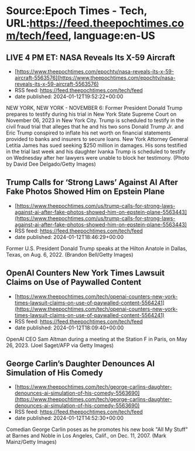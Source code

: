 # Source:Epoch Times - Tech, URL:https://feed.theepochtimes.com/tech/feed, language:en-US

## LIVE 4 PM ET: NASA Reveals Its X-59 Aircraft
 - [https://www.theepochtimes.com/epochtv/nasa-reveals-its-x-59-aircraft-5563576](https://www.theepochtimes.com/epochtv/nasa-reveals-its-x-59-aircraft-5563576)
 - RSS feed: https://feed.theepochtimes.com/tech/feed
 - date published: 2024-01-12T19:52:22+00:00

NEW YORK, NEW YORK - NOVEMBER 6:  Former President Donald Trump prepares to testify during his trial in New York State Supreme Court on November 06, 2023 in New York City. Trump is scheduled to testify in the civil fraud trial that alleges that he and his two sons Donald Trump Jr. and Eric Trump conspired to inflate his net worth on financial statements provided to banks and insurers to secure loans. New York Attorney General Letitia James has sued seeking $250 million in damages. His sons testified in the trial last week and his daughter Ivanka Trump is scheduled to testify on Wednesday after her lawyers were unable to block her testimony. (Photo by David Dee Delgado/Getty Images)

## Trump Calls for ‘Strong Laws’ Against AI After Fake Photos Showed Him on Epstein Plane
 - [https://www.theepochtimes.com/us/trump-calls-for-strong-laws-against-ai-after-fake-photos-showed-him-on-epstein-plane-5563443](https://www.theepochtimes.com/us/trump-calls-for-strong-laws-against-ai-after-fake-photos-showed-him-on-epstein-plane-5563443)
 - RSS feed: https://feed.theepochtimes.com/tech/feed
 - date published: 2024-01-12T18:46:29+00:00

Former U.S. President Donald Trump speaks at the Hilton Anatole in Dallas, Texas, on Aug. 6, 2022. (Brandon Bell/Getty Images)

## OpenAI Counters New York Times Lawsuit Claims on Use of Paywalled Content
 - [https://www.theepochtimes.com/tech/openai-counters-new-york-times-lawsuit-claims-on-use-of-paywalled-content-5564241](https://www.theepochtimes.com/tech/openai-counters-new-york-times-lawsuit-claims-on-use-of-paywalled-content-5564241)
 - RSS feed: https://feed.theepochtimes.com/tech/feed
 - date published: 2024-01-12T18:09:40+00:00

OpenAI CEO Sam Altman during a meeting at the Station F in Paris, on May 26, 2023. (Joel Saget/AFP via Getty Images)

## George Carlin’s Daughter Denounces AI Simulation of His Comedy
 - [https://www.theepochtimes.com/tech/george-carlins-daughter-denounces-ai-simulation-of-his-comedy-5563690](https://www.theepochtimes.com/tech/george-carlins-daughter-denounces-ai-simulation-of-his-comedy-5563690)
 - RSS feed: https://feed.theepochtimes.com/tech/feed
 - date published: 2024-01-12T14:52:30+00:00

Comedian George Carlin poses as he promotes his new book "All My Stuff" at Barnes and Noble in Los Angeles, Calif., on Dec. 11, 2007. (Mark Mainz/Getty Images)

